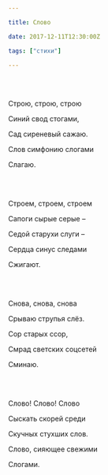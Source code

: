 ```yaml
---

title: Слово

date: 2017-12-11T12:30:00Z

tags: ["стихи"]

---
```


<br/><br/>

Строю, строю, строю 

Синий свод стогами, 

Сад сиреневый сажаю. 

Слов симфонию слогами 

Слагаю. 

<br/><br/>

Строем, строем, строем 

Сапоги сырые серые – 

Седой старухи слуги – 

Сердца синус следами 

Сжигают. 

<br/><br/>

Снова, снова, снова 

Срываю струпья слёз. 

Сор старых ссор, 

Смрад светских соцсетей 

Сминаю. 

<br/><br/>

Слово! Слово! Слово 

Сыскать скорей среди 

Скучных стухших слов. 

Слово, сияющее свежими 

Слогами. 